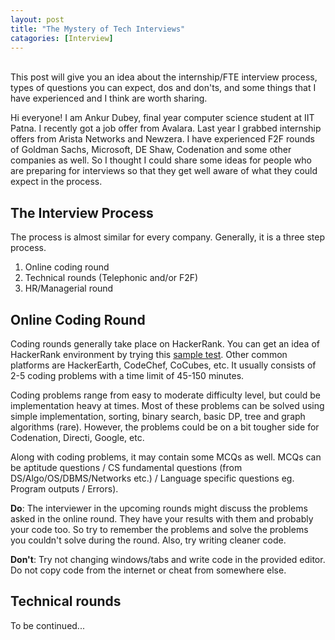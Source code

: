 ```yaml
---
layout: post
title: "The Mystery of Tech Interviews"
catagories: [Interview]
---
```

<br>
This post will give you an idea about the internship/FTE interview process, types of questions you can expect, dos and don'ts, and some things that I have experienced and I think are worth sharing.

Hi everyone! I am Ankur Dubey, final year computer science student at IIT Patna. I recently got a job offer from Avalara. Last year I grabbed internship offers from Arista Networks and Newzera. I have experienced F2F rounds of Goldman Sachs, Microsoft, DE Shaw, Codenation and some other companies as well. So I thought I could share some ideas for people who are preparing for interviews so that they get well aware of what they could expect in the process. 

## The Interview Process
The process is almost similar for every company. Generally, it is a three step process.
1. Online coding round
2. Technical rounds (Telephonic and/or F2F)
3. HR/Managerial round

## Online Coding Round
Coding rounds generally take place on HackerRank. You can get an idea of HackerRank environment by trying this [sample test](https://www.hackerrank.com/test/sample). Other common platforms are HackerEarth, CodeChef, CoCubes, etc. It usually consists of 2-5 coding problems with a time limit of 45-150 minutes. 

Coding problems range from easy to moderate difficulty level, but could be implementation heavy at times. Most of these problems can be solved using simple implementation, sorting, binary search, basic DP, tree and graph algorithms (rare). However, the problems could be on a bit tougher side for Codenation, Directi, Google, etc. 

Along with coding problems, it may contain some MCQs as well. MCQs can be aptitude questions / CS fundamental questions (from DS/Algo/OS/DBMS/Networks etc.) / Language specific questions eg. Program outputs / Errors). 

__Do__: The interviewer in the upcoming rounds might discuss the problems asked in the online round. They have your results with them and probably your code too. So try to remember the problems and solve the problems you couldn't solve during the round. Also, try writing cleaner code. 

__Don't__: Try not changing windows/tabs and write code in the provided editor. Do not copy code from the internet or cheat from somewhere else. 

## Technical rounds
To be continued...

<br>

